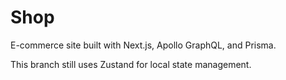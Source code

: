 # Shop

E-commerce site built with Next.js, Apollo GraphQL, and Prisma.

This branch still uses Zustand for local state management.
